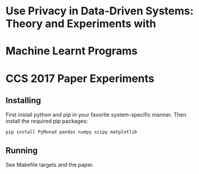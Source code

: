 # Use Privacy in Data-Driven Systems: Theory and Experiments with
# Machine Learnt Programs
# CCS 2017 Paper Experiments

## Installing

First install python and pip in your favorite system-specific manner.
Then install the required pip packages:

`pip install PyMonad pandas numpy scipy matplotlib`

## Running

See Makefile targets and the paper.
